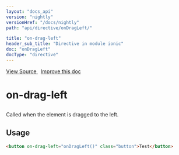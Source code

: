 ```yaml
---
layout: "docs_api"
version: "nightly"
versionHref: "/docs/nightly"
path: "api/directive/onDragLeft/"

title: "on-drag-left"
header_sub_title: "Directive in module ionic"
doc: "onDragLeft"
docType: "directive"
---
```


<div class="improve-docs">
<a href='http://github.com/driftyco/ionic/tree/1.x/js/angular/directive/gesture.js#L185'>
View Source
</a>
&nbsp;
<a href='http://github.com/driftyco/ionic/edit/1.x/js/angular/directive/gesture.js#L185'>
Improve this doc
</a>
</div>




<h1 class="api-title">

on-drag-left



</h1>





Called when the element is dragged to the left.









<h2 id="usage">Usage</h2>

```html
<button on-drag-left="onDragLeft()" class="button">Test</button>
```










